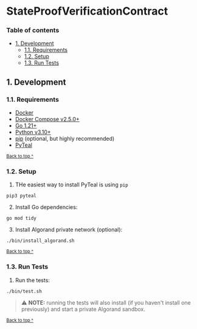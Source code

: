 # StateProofVerificationContract

### Table of contents

* [1. Development](#1-development)
  * [1.1. Requirements](#11-requirements)
  * [1.2. Setup](#12-setup)
  * [1.3. Run Tests](#13-run-tests)

## 1. Development

### 1.1. Requirements

* [Docker][docker]
* [Docker Compose v2.5.0+][docker-compose]
* [Go 1.21+][golang]
* [Python v3.10+][python]
* [pip][pip] (optional, but highly recommended)
* [PyTeal][pyteal]

<sup>[Back to top ^][table-of-contents]</sup>

### 1.2. Setup

1. THe easiest way to install PyTeal is using `pip`
```shell
pip3 pyteal
```

2. Install Go dependencies:
```shell
go mod tidy
```

3. Install Algorand private network (optional):
```shell
./bin/install_algorand.sh
```

<sup>[Back to top ^][table-of-contents]</sup>

### 1.3. Run Tests

1. Run the tests:
```shell
./bin/test.sh
```

> ⚠️ **NOTE:** running the tests will also install (if you haven't install one previously) and start a private Algorand sandbox.

<sup>[Back to top ^][table-of-contents]</sup>

[docker]: https://docs.docker.com/get-docker/
[docker-compose]: https://docs.docker.com/compose/install/
[golang]: https://golang.org/dl/
[license]: ./LICENSE
[pip]: https://pip.pypa.io/en/stable/installation/
[pyteal]: https://pyteal.readthedocs.io/en/latest/installation.html
[python]: https://www.python.org/downloads/
[table-of-contents]: #table-of-contents
